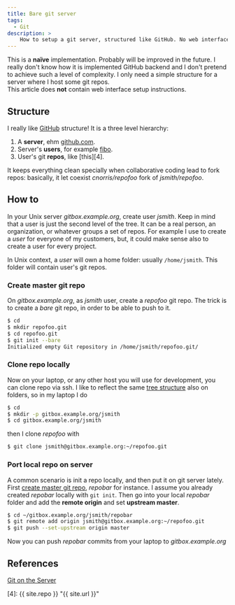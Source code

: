 ```yaml
---
title: Bare git server
tags:
  - Git
description: >
    How to setup a git server, structured like GitHub. No web interface.
---
```


<div class="alert info">This is a <strong>naïve</strong> implementation. Probably will be improved in the future. I really don't know how it is implemented GitHub backend and I don't pretend to achieve such a level of complexity. I only need a simple structure for a server where I host some git repos.</div>

<div class="alert warning">This article does <strong>not</strong> contain web interface setup instructions.</div>

## Structure

I really like [GitHub][2] structure! It is a three level hierarchy:

1. A **server**, ehm [github.com][2].
2. Server's **users**, for example [fibo][3].
3. User's git **repos**, like [this][4].

It keeps everything clean specially when collaborative coding lead to fork repos: basically, it let coexist *cnorris/repofoo* fork of *jsmith/repofoo*.

## How to

In your Unix server *gitbox.example.org*, create user *jsmith*. Keep in mind that a user is just the second level of the tree. It can be a real person, an organization, or whatever groups a set of repos. For example I use to create a *user* for everyone of my customers, but, it could make sense also to create a user for every project.

In Unix context, a *user* will own a home folder: usually `/home/jsmith`. This folder will contain user's git repos.

### Create master git repo

On *gitbox.example.org*, as *jsmith* user, create a *repofoo* git repo.
The trick is to create a *bare* git repo, in order to be able to push to it.

```bash
$ cd
$ mkdir repofoo.git
$ cd repofoo.git
$ git init --bare
Initialized empty Git repository in /home/jsmith/repofoo.git/
```

### Clone repo locally

Now on your laptop, or any other host you will use for development, you can clone repo via ssh.
I like to reflect the same [tree structure](#structure) also on folders, so in my laptop I do

```bash
$ cd
$ mkdir -p gitbox.example.org/jsmith
$ cd gitbox.example.org/jsmith
```

then I clone *repofoo* with

```bash
$ git clone jsmith@gitbox.example.org:~/repofoo.git
```

### Port local repo on server

A common scenario is init a repo locally, and then put it on git server lately.
First [create master git repo](#create-master-git-repo), *repobar* for instance.
I assume you already created *repobar* locally with `git init`.
Then go into your local *repobar* folder and add the **remote origin** and set **upstream master**.

```bash
$ cd ~/gitbox.example.org/jsmith/repobar
$ git remote add origin jsmith@gitbox.example.org:~/repofoo.git
$ git push --set-upstream origin master
```

Now you can push *repobar* commits from your laptop to *gitbox.example.org*

## References

[Git on the Server][1]

  [1]: http://git-scm.com/book/en/Git-on-the-Server-Setting-Up-the-Server "Git on the Server"
  [2]: https://github.com/ "GitHub"
  [3]: https://github.com/fibo "fibo@github.com"
  [4]: {{ site.repo }} "{{ site.url }}"

